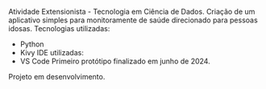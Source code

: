 Atividade Extensionista - Tecnologia em Ciência de Dados.
Criação de um aplicativo simples para monitoramente de saúde direcionado para pessoas idosas.
Tecnologias utilizadas:
  - Python
  - Kivy
IDE utilizadas:
  - VS Code
Primeiro protótipo finalizado em junho de 2024.

Projeto em desenvolvimento.

